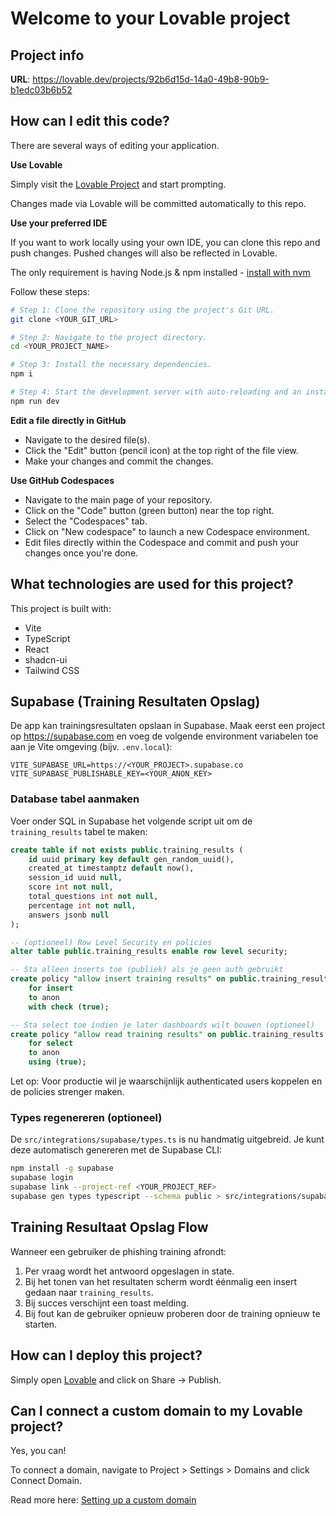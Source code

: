 # Welcome to your Lovable project

## Project info

**URL**: https://lovable.dev/projects/92b6d15d-14a0-49b8-90b9-b1edc03b6b52

## How can I edit this code?

There are several ways of editing your application.

**Use Lovable**

Simply visit the [Lovable Project](https://lovable.dev/projects/92b6d15d-14a0-49b8-90b9-b1edc03b6b52) and start prompting.

Changes made via Lovable will be committed automatically to this repo.

**Use your preferred IDE**

If you want to work locally using your own IDE, you can clone this repo and push changes. Pushed changes will also be reflected in Lovable.

The only requirement is having Node.js & npm installed - [install with nvm](https://github.com/nvm-sh/nvm#installing-and-updating)

Follow these steps:

```sh
# Step 1: Clone the repository using the project's Git URL.
git clone <YOUR_GIT_URL>

# Step 2: Navigate to the project directory.
cd <YOUR_PROJECT_NAME>

# Step 3: Install the necessary dependencies.
npm i

# Step 4: Start the development server with auto-reloading and an instant preview.
npm run dev
```

**Edit a file directly in GitHub**

- Navigate to the desired file(s).
- Click the "Edit" button (pencil icon) at the top right of the file view.
- Make your changes and commit the changes.

**Use GitHub Codespaces**

- Navigate to the main page of your repository.
- Click on the "Code" button (green button) near the top right.
- Select the "Codespaces" tab.
- Click on "New codespace" to launch a new Codespace environment.
- Edit files directly within the Codespace and commit and push your changes once you're done.

## What technologies are used for this project?

This project is built with:

- Vite
- TypeScript
- React
- shadcn-ui
- Tailwind CSS

## Supabase (Training Resultaten Opslag)

De app kan trainingsresultaten opslaan in Supabase. Maak eerst een project op https://supabase.com en voeg de volgende environment variabelen toe aan je Vite omgeving (bijv. `.env.local`):

```
VITE_SUPABASE_URL=https://<YOUR_PROJECT>.supabase.co
VITE_SUPABASE_PUBLISHABLE_KEY=<YOUR_ANON_KEY>
```

### Database tabel aanmaken

Voer onder SQL in Supabase het volgende script uit om de `training_results` tabel te maken:

```sql
create table if not exists public.training_results (
	id uuid primary key default gen_random_uuid(),
	created_at timestamptz default now(),
	session_id uuid null,
	score int not null,
	total_questions int not null,
	percentage int not null,
	answers jsonb null
);

-- (optioneel) Row Level Security en policies
alter table public.training_results enable row level security;

-- Sta alleen inserts toe (publiek) als je geen auth gebruikt
create policy "allow insert training results" on public.training_results
	for insert
	to anon
	with check (true);

-- Sta select toe indien je later dashboards wilt bouwen (optioneel)
create policy "allow read training results" on public.training_results
	for select
	to anon
	using (true);
```

Let op: Voor productie wil je waarschijnlijk authenticated users koppelen en de policies strenger maken.

### Types regenereren (optioneel)

De `src/integrations/supabase/types.ts` is nu handmatig uitgebreid. Je kunt deze automatisch genereren met de Supabase CLI:

```bash
npm install -g supabase
supabase login
supabase link --project-ref <YOUR_PROJECT_REF>
supabase gen types typescript --schema public > src/integrations/supabase/types.ts
```

## Training Resultaat Opslag Flow

Wanneer een gebruiker de phishing training afrondt:

1. Per vraag wordt het antwoord opgeslagen in state.
2. Bij het tonen van het resultaten scherm wordt éénmalig een insert gedaan naar `training_results`.
3. Bij succes verschijnt een toast melding.
4. Bij fout kan de gebruiker opnieuw proberen door de training opnieuw te starten.

## How can I deploy this project?

Simply open [Lovable](https://lovable.dev/projects/92b6d15d-14a0-49b8-90b9-b1edc03b6b52) and click on Share -> Publish.

## Can I connect a custom domain to my Lovable project?

Yes, you can!

To connect a domain, navigate to Project > Settings > Domains and click Connect Domain.

Read more here: [Setting up a custom domain](https://docs.lovable.dev/features/custom-domain#custom-domain)

